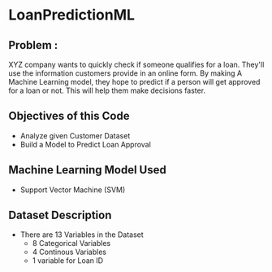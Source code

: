 # LoanPredictionML

## Problem :
XYZ company wants to quickly check if someone qualifies for a loan. They'll use the information customers provide in an online form. By making A Machine Learning model, they hope to predict if a person will get approved for a loan or not. This will help them make decisions faster.

## Objectives of this Code
  + Analyze given Customer Dataset
  + Build a Model to Predict Loan Approval

## Machine Learning Model Used
  + Support Vector Machine (SVM)

## Dataset Description
 + There are 13 Variables in the Dataset
     + 8 Categorical Variables
     + 4 Continous Variables
     + 1 variable for Loan ID

  
